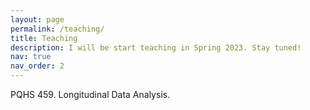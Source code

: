 ```yaml
---
layout: page
permalink: /teaching/
title: Teaching
description: I will be start teaching in Spring 2023. Stay tuned!
nav: true
nav_order: 2
---
```


PQHS 459. Longitudinal Data Analysis. 